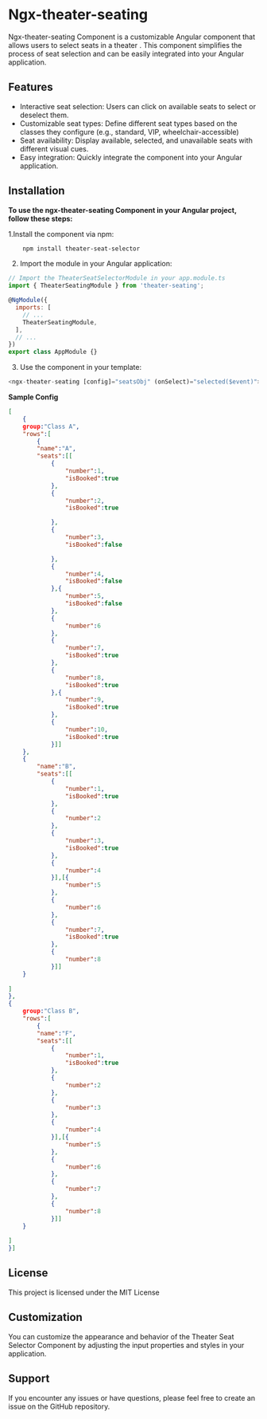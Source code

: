 # Ngx-theater-seating

Ngx-theater-seating Component is a customizable Angular component that allows users to select seats in a theater . This component simplifies the process of seat selection and can be easily integrated into your Angular application.

## Features

<ul>
  <li>Interactive seat selection: Users can click on available seats to select or deselect them.</li>
  <li>Customizable seat types: Define different seat types based on the classes they configure (e.g., standard, VIP, wheelchair-accessible)</li>
  <li>Seat availability: Display available, selected, and unavailable seats with different visual cues.</li>
  <li>Easy integration: Quickly integrate the component into your Angular application.</li>
</ul>

## Installation
<strong>To use the ngx-theater-seating  Component in your Angular project, follow these steps:</strong>

1.Install the component via npm:
```bash
    npm install theater-seat-selector
```

2. Import the module in your Angular application:
```js
// Import the TheaterSeatSelectorModule in your app.module.ts
import { TheaterSeatingModule } from 'theater-seating';

@NgModule({
  imports: [
    // ...
    TheaterSeatingModule,
  ],
  // ...
})
export class AppModule {}
```

3. Use the component in your template:
```js
<ngx-theater-seating [config]="seatsObj" (onSelect)="selected($event)"></ngx-theater-seating>
```


**Sample Config**
```json
[
    {
    group:"Class A",
    "rows":[
        {
        "name":"A",
        "seats":[[
            {
                "number":1,
                "isBooked":true
            },
            {
                "number":2,
                "isBooked":true

            },
            {
                "number":3,
                "isBooked":false

            },
            {
                "number":4,
                "isBooked":false
            },{
                "number":5,
                "isBooked":false
            },
            {
                "number":6
            },
            {
                "number":7,
                "isBooked":true
            },
            {
                "number":8,
                "isBooked":true
            },{
                "number":9,
                "isBooked":true
            },
            {
                "number":10,
                "isBooked":true
            }]]
    },
    {
        "name":"B",
        "seats":[[
            {
                "number":1,
                "isBooked":true
            },
            {
                "number":2
            },
            {
                "number":3,
                "isBooked":true
            },
            {
                "number":4
            }],[{
                "number":5
            },
            {
                "number":6
            },
            {
                "number":7,
                "isBooked":true
            },
            {
                "number":8
            }]]
    }
    
]
},
{
    group:"Class B",
    "rows":[
        {
        "name":"F",
        "seats":[[
            {
                "number":1,
                "isBooked":true
            },
            {
                "number":2
            },
            {
                "number":3
            },
            {
                "number":4
            }],[{
                "number":5
            },
            {
                "number":6
            },
            {
                "number":7
            },
            {
                "number":8
            }]]
    }
 
]
}]
```

## License
This project is licensed under the MIT License



## Customization
You can customize the appearance and behavior of the Theater Seat Selector Component by adjusting the input properties and styles in your application.

## Support
If you encounter any issues or have questions, please feel free to create an issue on the GitHub repository.
